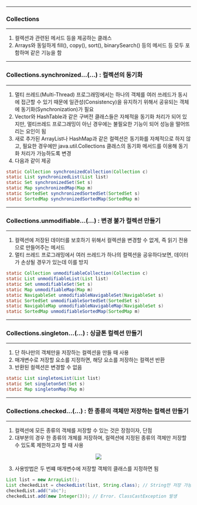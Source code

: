 -----
### Collections
-----
1. 컬렉션과 관련된 메서드 등을 제공하는 클래스
2. Arrays와 동일하게 fill(), copy(), sort(), binarySearch() 등의 메서드 등 모두 포함하며 같은 기능을 함

-----
### Collections.synchronized...(...) : 컬렉션의 동기화
-----
1. 멀티 쓰레드(Multi-Thread) 프로그래밍에서는 하나의 객체를 여러 쓰레드가 동시에 접근할 수 있기 때문에 일관성(Consistency)을 유지하기 위해서 공유되는 객체에 동기화(Synchronization)가 필요
2. Vector와 HashTable과 같은 구버전 클래스들은 자체적을 동기화 처리가 되어 있지만, 멀티쓰레드 프로그래밍이 아닌 경우에는 불필요한 기능이 되어 성능을 떨어뜨리는 요인이 됨
3. 새로 추가된 ArrayList나 HashMap과 같은 컬렉션은 동기화를 자체적으로 하지 않고, 필요한 경우에만 java.util.Collections 클래스의 동기화 메서드를 이용해 동기화 처리가 가능하도록 변경
4. 다음과 같이 제공
```java
static Collection synchronizedCollection(Collection c)
static List synchronizedList(List list)
static Set synchronizedSet(Set s)
static Map synchronizedMap(Map m)
static SortedSet synchronizedSortedSet(SortedSet s)
static SortedMap synchronizedSortedMap(SortedMap m)
```

-----
### Collections.unmodifiable...(...) : 변경 불가 컬렉션 만들기
-----
1. 컬렉션에 저장된 데이터를 보호하기 위해서 컬렉션을 변경할 수 없게, 즉 읽기 전용으로 만들어주는 메서드
2. 멀티 쓰레드 프로그래밍에서 여러 쓰레드가 하나의 컬렉션을 공유하다보면, 데이터가 손상될 경우가 있는데 이를 방지
```java
static Collection unmodifiableCollection(Collection c)
static List unmodifiableList(List list)
static Set unmodifiableSet(Set s)
static Map unmodifiableMap(Map m)
static NavigableSet unmodifiableNavigableSet(NavigableSet s)
static SortedSet unmodifiableSortedSet(SortedSet s)
static NavigableMap unmodifiableNavigableMap(NavigableSet s)
static SortedMap unmodifiableSortedMap(SortedMap m)
```

-----
### Collections.singleton...(...) : 싱글톤 컬렉션 만들기
-----
1. 단 하나만의 객체만을 저장하는 컬렉션을 만들 때 사용
2. 매개변수로 저장할 요소를 지정하면, 해당 요소를 저장하는 컬렉션 반환
3. 반환된 컬렉션은 변경할 수 없음
```java
static List singletonList(List list)
static Set singletonSet(Set s)
static Map singletonMap(Map m)
```

-----
### Collections.checked...(...) : 한 종류의 객체만 저장하는 컬렉션 만들기
-----
1. 컬렉션에 모든 종류의 객체를 저장할 수 있는 것은 장점이자, 단점
2. 대부분의 경우 한 종류의 개체를 저장하며, 컬렉션에 지정된 종류의 객체만 저장할 수 있도록 제한하고자 할 때 사용
<div align="center">
<img src="https://github.com/sooyounghan/HTTP/assets/34672301/a6302fe8-5a74-4dbc-ad08-d03b6486a39b">
</div>

3. 사용방법은 두 번쨰 매개변수에 저장할 객체의 클래스를 지정하면 됨
```java
List list = new ArrayList();
List checkedList = checkedList(list, String.class); // String만 저장 가능
checkedList.add("abc");
checkedList.add(new Integer(3)); // Error. ClassCastException 발생
```

